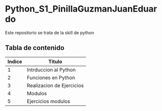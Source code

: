 # Python_S1_PinillaGuzmanJuanEduardo
Este repositorio se trata de la skill de python

## Tabla de contenido
| Indice | Titulo  |
|--|--|
| 1 | Intrduccion al Python |
| 2 | Funciones en Python |
| 3 | Realizacion de Ejercicios |
| 4 | Modulos |
| 5 | Ejercicios modulos |
